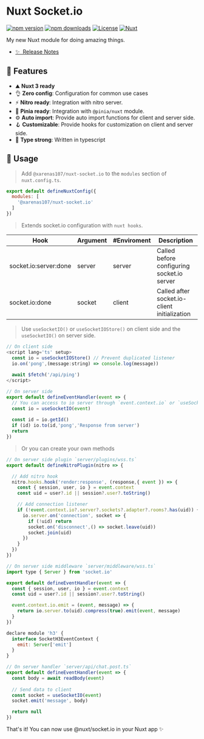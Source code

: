 # Nuxt Socket.io

[![npm version][npm-version-src]][npm-version-href]
[![npm downloads][npm-downloads-src]][npm-downloads-href]
[![License][license-src]][license-href]
[![Nuxt][nuxt-src]][nuxt-href]

My new Nuxt module for doing amazing things.

- [✨ &nbsp;Release Notes](/CHANGELOG.md)
<!-- - [🏀 Online playground](https://stackblitz.com/github/your-org/my-module?file=playground%2Fapp.vue) -->
<!-- - [📖 &nbsp;Documentation](https://example.com) -->
## 🚀 Features

- ⛰ **Nuxt 3 ready**
- 👌 **Zero config**: Configuration for common use cases
- ⚡ **Nitro ready**: Integration with nitro server.
- 🍍 **Pinia ready**: Integration with `@pinia/nuxt` module.
- ⚙️ **Auto import**: Provide auto import functions for client and server side.
- 🪝 **Customizable**: Provide hooks for customization on client and server side.
- 🦾 **Type strong**: Written in typescript
<!-- - 👀 **Nuxt devTools**: ready to inspect with the [Nuxt DevTools](https://github.com/nuxt/devtools) inspector -->

<!-- ## 📦 Install

> Requires `socket.io` and  `socket.io-client`.

```bash
npm i socket.io socket.io-client @nuxt/socket.io -D 

# yarn 
yarn add socket.io socket.io-client @nuxt/socket.io -D

# pnpm 
pnpm add socket.io socket.io-client @nuxt/socket.io -D
``` -->

## 🦄 Usage

> Add `@xarenas107/nuxt-socket.io` to the `modules` section of `nuxt.config.ts`.

```js
export default defineNuxtConfig({
  modules: [
    '@xarenas107/nuxt-socket.io'
  ]
})
```

> Extends socket.io configuration with `nuxt hooks`.

| Hook                     | Argument  | #Enviroment  | Description                                  |
|--------------------------|-----------|--------------|----------------------------------------------|
| socket.io:server:done    | server    | server       |  Called before configuring socket.io server  |
| socket.io:done           | socket    | client       | Called after socket.io-client initialization |

> Use `useSocketIO()` or `useSocketIOStore()` on client side and the `useSocketIO()` on server side.

```js
// On client side
<script lang='ts' setup>
  const io = useSocketIOStore() // Prevent duplicated listener
  io.on('pong',(message:string) => console.log(message))
  
  await $fetch('/api/ping')
</script>
```

```js
// On server side
export default defineEventHandler(event => {
  // You can access to io server through `event.context.io` or `useSocketIO().server`
  const io = useSocketIO(event)
  
  const id = io.getId()
  if (id) io.to(id,'pong','Response from server')
  return
})
```

> Or you can create your own methods

```js
// On server side plugin `server/plugins/wss.ts`
export default defineNitroPlugin(nitro => {

  // Add nitro hook
  nitro.hooks.hook('render:response', (response,{ event }) => {
    const { session, user, io } = event.context
    const uid = user?.id || session?.user?.toString()

    // Add connection listener
    if (!event.context.io?.server?.sockets?.adapter?.rooms?.has(uid)) {
      io.server.on('connection', socket => {
        if (!uid) return
        socket.on('disconnect',() => socket.leave(uid))
        socket.join(uid)
      })
    }
  })
})
```

```js
// On server side middleware `server/middleware/wss.ts`
import type { Server } from 'socket.io'

export default defineEventHandler(event => {
  const { session, user, io } = event.context
  const uid = user?.id || session?.user?.toString()

  event.context.io.emit = (event, message) => {
    return io.server.to(uid).compress(true).emit(event, message)
  }
})

declare module 'h3' {
  interface SocketH3EventContext {
    emit: Server['emit']
  }
}
```

```js
// On server handler `server/api/chat.post.ts`
export default defineEventHandler(event => {
  const body = await readBody(event)
  
  // Send data to client
  const socket = useSocketIO(event)
  socket.emit('message', body)

  return null
})
```

That's it! You can now use @nuxt/socket.io in your Nuxt app ✨

<!-- Badges -->
[npm-version-src]: https://img.shields.io/npm/v/@xarenas107/nuxt-socket.io/latest.svg?style=flat&colorA=18181B&colorB=28CF8D
[npm-version-href]: https://npmjs.com/package/@xarenas107/nuxt-socket.io

[npm-downloads-src]: https://img.shields.io/npm/dm/@xarenas107/nuxt-socket.io.svg?style=flat&colorA=18181B&colorB=28CF8D
[npm-downloads-href]: https://npmjs.com/package/@xarenas107/nuxt-socket.io

[license-src]: https://img.shields.io/npm/l/@xarenas107/nuxt-socket.io.svg?style=flat&colorA=18181B&colorB=28CF8D
[license-href]: https://npmjs.com/package/@xarenas107/nuxt-socket.io

[nuxt-src]: https://img.shields.io/badge/Nuxt-18181B?logo=nuxt.js
[nuxt-href]: https://nuxt.com
